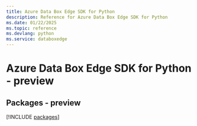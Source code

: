 ```yaml
---
title: Azure Data Box Edge SDK for Python
description: Reference for Azure Data Box Edge SDK for Python
ms.date: 01/22/2025
ms.topic: reference
ms.devlang: python
ms.service: databoxedge
---
```

# Azure Data Box Edge SDK for Python - preview
## Packages - preview
[!INCLUDE [packages](data-box-edge-index.md)]